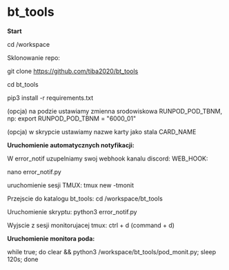 # bt_tools

**Start**

cd /workspace

Sklonowanie repo:

git clone https://github.com/tiba2020/bt_tools

cd bt_tools

pip3 install -r requirements.txt

(opcja) na podzie ustawiamy zmienna srodowiskowa RUNPOD_POD_TBNM, np: export RUNPOD_POD_TBNM = "6000_01"

(opcja) w skrypcie ustawiamy nazwe karty jako stala CARD_NAME

**Uruchomienie automatycznych notyfikacji:**

W error_notif uzupelniamy swoj webhook kanalu discord: WEB_HOOK:

nano error_notif.py

uruchomienie sesji TMUX: tmux new -tmonit

Przejscie do katalogu bt_tools: cd /workspace/bt_tools

Uruchomienie skryptu: python3 error_notif.py

Wyjscie z sesji monitorujacej tmux: ctrl + d (command + d)

**Uruchomienie monitora poda:**

while true; do clear && python3 /workspace/bt_tools/pod_monit.py; sleep 120s; done
